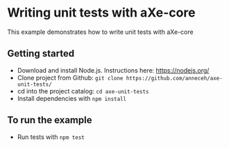 # Writing unit tests with aXe-core #

This example demonstrates how to write unit tests with aXe-core

## Getting started ##
* Download and install Node.js. Instructions here: https://nodejs.org/
* Clone project from Github: `git clone https://github.com/anneceh/axe-unit-tests/`
* cd into the project catalog: `cd axe-unit-tests`
* Install dependencies with `npm install`

## To run the example ##
* Run tests with `npm test`
